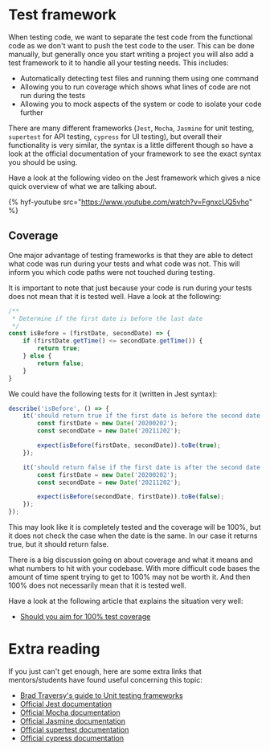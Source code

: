 # Test framework
When testing code, we want to separate the test code from the functional code as we don't want to push the test code to the user. This can be done manually, but generally once you start writing a project you will also add a test framework to it to handle all your testing needs. This includes:

- Automatically detecting test files and running them using one command
- Allowing you to run coverage which shows what lines of code are not run during the tests
- Allowing you to mock aspects of the system or code to isolate your code further

There are many different frameworks (`Jest`, `Mocha`, `Jasmine` for unit testing, `supertest` for API testing, `cypress` for UI testing), but overall their functionality is very similar, the syntax is a little different though so have a look at the official documentation of your framework to see the exact syntax you should be using.

Have a look at the following video on the Jest framework which gives a nice quick overview of what we are talking about.

{% hyf-youtube src="https://www.youtube.com/watch?v=FgnxcUQ5vho" %}

## Coverage

One major advantage of testing frameworks is that they are able to detect what code was run during your tests and what code was not. This will inform you which code paths were not touched during testing.

It is important to note that just because your code is run during your tests does not mean that it is tested well. Have a look at the following:

```js
/**
 * Determine if the first date is before the last date
 */
const isBefore = (firstDate, secondDate) => {
    if (firstDate.getTime() <= secondDate.getTime()) {
        return true;
    } else {
        return false;
    }
}
```

We could have the following tests for it (written in Jest syntax):

```js
describe('isBefore', () => {
    it('should return true if the first date is before the second date', () => {
        const firstDate = new Date('20200202');
        const secondDate = new Date('20211202');

        expect(isBefore(firstDate, secondDate)).toBe(true);
    });

    it('should return false if the first date is after the second date', () => {
        const firstDate = new Date('20200202');
        const secondDate = new Date('20211202');

        expect(isBefore(secondDate, firstDate)).toBe(false);
    });
});
```

This may look like it is completely tested and the coverage will be 100%, but it does not check the case when the date is the same. In our case it returns true, but it should return false.

There is a big discussion going on about coverage and what it means and what numbers to hit with your codebase. With more difficult code bases the amount of time spent trying to get to 100% may not be worth it. And then 100% does not necessarily mean that it is tested well.

Have a look at the following article that explains the situation very well:

- [Should you aim for 100% test coverage](https://blog.ndepend.com/aim-100-percent-test-coverage/)

# Extra reading
If you just can't get enough, here are some extra links that mentors/students have found useful concerning this topic:

- [Brad Traversy's guide to Unit testing frameworks](https://www.youtube.com/watch?v=7r4xVDI2vho)
- [Official Jest documentation](https://jestjs.io/)
- [Official Mocha documentation](https://mochajs.org/)
- [Official Jasmine documentation](https://jasmine.github.io/)
- [Official supertest documentation](https://github.com/visionmedia/supertest)
- [Official cypress documentation](https://docs.cypress.io/)